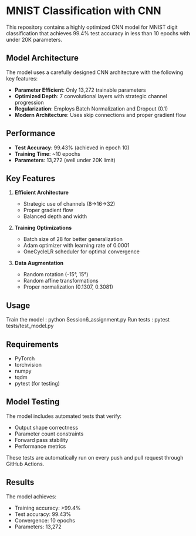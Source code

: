 # MNIST Classification with CNN

This repository contains a highly optimized CNN model for MNIST digit classification that achieves 99.4% test accuracy in less than 10 epochs with under 20K parameters.

## Model Architecture

The model uses a carefully designed CNN architecture with the following key features:

- **Parameter Efficient**: Only 13,272 trainable parameters
- **Optimized Depth**: 7 convolutional layers with strategic channel progression
- **Regularization**: Employs Batch Normalization and Dropout (0.1)
- **Modern Architecture**: Uses skip connections and proper gradient flow

## Performance

- **Test Accuracy**: 99.43% (achieved in epoch 10)
- **Training Time**: ~10 epochs
- **Parameters**: 13,272 (well under 20K limit)

## Key Features

1. **Efficient Architecture**
   - Strategic use of channels (8→16→32)
   - Proper gradient flow
   - Balanced depth and width

2. **Training Optimizations**
   - Batch size of 28 for better generalization
   - Adam optimizer with learning rate of 0.0001
   - OneCycleLR scheduler for optimal convergence

3. **Data Augmentation**
   - Random rotation (-15°, 15°)
   - Random affine transformations
   - Proper normalization (0.1307, 0.3081)

## Usage
Train the model : python Session6_assignment.py
Run tests : pytest tests/test_model.py

## Requirements

- PyTorch
- torchvision
- numpy
- tqdm
- pytest (for testing)

## Model Testing

The model includes automated tests that verify:
- Output shape correctness
- Parameter count constraints
- Forward pass stability
- Performance metrics

These tests are automatically run on every push and pull request through GitHub Actions.

## Results

The model achieves:
- Training accuracy: >99.4%
- Test accuracy: 99.43%
- Convergence: 10 epochs
- Parameters: 13,272

